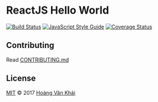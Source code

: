 # ReactJS Hello World

[![Build Status](https://travis-ci.org/cuong8321/react-hello-world.svg?branch=master)](https://travis-ci.org/cuong8321/react-hello-world) [![JavaScript Style Guide](https://img.shields.io/badge/code_style-standard-brightgreen.svg)](https://standardjs.com) [![Coverage Status](https://coveralls.io/repos/github/cuong8321/react-hello-world/badge.svg?branch=master)](https://coveralls.io/github/cuong8321/react-hello-world?branch=master)

## Contributing

Read [CONTRIBUTING.md](./CONTRIBUTING.md)

## License

[MIT](./LICENSE.md) © 2017 [Hoàng Văn Khải](https://github.com/KSXGitHub)
